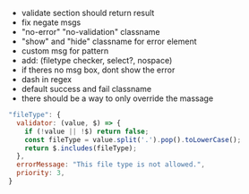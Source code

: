 - validate section should return result
- fix negate msgs
- "no-error" "no-validation" classname
- "show" and "hide" classname for error element
- custom msg for pattern 
- add: (filetype checker, select?, nospace)
- if theres no msg box, dont show the error
- dash in regex
- default success and fail classname
- there should be a way to only override the massage

```js
"fileType": {
  validator: (value, $) => {
    if (!value || !$) return false;
    const fileType = value.split('.').pop().toLowerCase();
    return $.includes(fileType);
  },
  errorMessage: "This file type is not allowed.",
  priority: 3,
}
```
